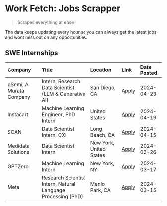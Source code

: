 # Work Fetch: Jobs Scrapper
> Scrapes everything at ease

The data keeps updating every hour so you can always get the latest jobs and wont miss out on any opportunities.

## SWE Internships
<!--START_SECTION:workfetch-->
| Company                 | Title                                                        | Location                | Link                                                                                                                                                                                                                                                                           | Date Posted   |
|:------------------------|:-------------------------------------------------------------|:------------------------|:-------------------------------------------------------------------------------------------------------------------------------------------------------------------------------------------------------------------------------------------------------------------------------|:--------------|
| pSemi, A Murata Company | Intern, Research Data Scientist (LLM & Generative AI)        | San Diego, CA           | [Apply](https://www.linkedin.com/jobs/view/intern-research-data-scientist-llm-generative-ai-at-psemi-a-murata-company-3887074168?position=4&pageNum=0&refId=3%2Fglw%2BAVs574pXz2qnPCow%3D%3D&trackingId=scITIFg8dsRdSLQjOhN8fw%3D%3D&trk=public_jobs_jserp-result_search-card) | 2024-04-23    |
| Instacart               | Machine Learning Engineer, PhD Intern                        | United States           | [Apply](https://www.linkedin.com/jobs/view/machine-learning-engineer-phd-intern-at-instacart-3901991739?position=2&pageNum=0&refId=3%2Fglw%2BAVs574pXz2qnPCow%3D%3D&trackingId=ncDP%2BNZPjRoBCfIUjCojmQ%3D%3D&trk=public_jobs_jserp-result_search-card)                        | 2024-04-19    |
| SCAN                    | Data Scientist Intern, CXI                                   | Long Beach, CA          | [Apply](https://www.linkedin.com/jobs/view/data-scientist-intern-cxi-at-scan-3899690492?position=10&pageNum=0&refId=3%2Fglw%2BAVs574pXz2qnPCow%3D%3D&trackingId=dlKf4SK%2B0gGc20Jn6hUL0Q%3D%3D&trk=public_jobs_jserp-result_search-card)                                       | 2024-04-15    |
| Medidata Solutions      | Data Scientist Intern                                        | New York, United States | [Apply](https://www.linkedin.com/jobs/view/data-scientist-intern-at-medidata-solutions-3810253704?position=9&pageNum=0&refId=3%2Fglw%2BAVs574pXz2qnPCow%3D%3D&trackingId=zM6zCY4n0cCkv4Qpx4KVcQ%3D%3D&trk=public_jobs_jserp-result_search-card)                                | 2024-03-26    |
| GPTZero                 | Machine Learning Intern                                      | New York, NY            | [Apply](https://www.linkedin.com/jobs/view/machine-learning-intern-at-gptzero-3860723963?position=8&pageNum=0&refId=3%2Fglw%2BAVs574pXz2qnPCow%3D%3D&trackingId=aQmZBPo9icObpaU4v0kqnA%3D%3D&trk=public_jobs_jserp-result_search-card)                                         | 2024-03-17    |
| Meta                    | Research Scientist Intern, Natural Language Processing (PhD) | Menlo Park, CA          | [Apply](https://www.linkedin.com/jobs/view/research-scientist-intern-natural-language-processing-phd-at-meta-3858718375?position=7&pageNum=0&refId=3%2Fglw%2BAVs574pXz2qnPCow%3D%3D&trackingId=QHuplpCchZCLHmVeZ2NdZQ%3D%3D&trk=public_jobs_jserp-result_search-card)          | 2024-03-15    |
<!--END_SECTION:workfetch-->
